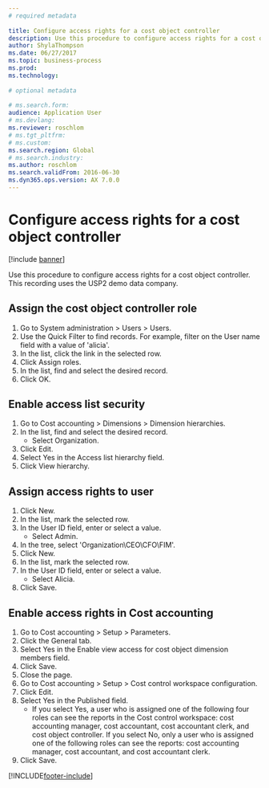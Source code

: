 ```yaml
--- 
# required metadata 
 
title: Configure access rights for a cost object controller
description: Use this procedure to configure access rights for a cost object controller. 
author: ShylaThompson
ms.date: 06/27/2017
ms.topic: business-process 
ms.prod:  
ms.technology:  
 
# optional metadata 
 
# ms.search.form:   
audience: Application User 
# ms.devlang:  
ms.reviewer: roschlom
# ms.tgt_pltfrm:  
# ms.custom:  
ms.search.region: Global
# ms.search.industry: 
ms.author: roschlom
ms.search.validFrom: 2016-06-30 
ms.dyn365.ops.version: AX 7.0.0 
---
```

# Configure access rights for a cost object controller

[!include [banner](../../includes/banner.md)]

Use this procedure to configure access rights for a cost object controller. This recording uses the USP2 demo data company.


## Assign the cost object controller role
1. Go to System administration > Users > Users.
2. Use the Quick Filter to find records. For example, filter on the User name field with a value of 'alicia'.
3. In the list, click the link in the selected row.
4. Click Assign roles.
5. In the list, find and select the desired record.
6. Click OK.

## Enable access list security
1. Go to Cost accounting > Dimensions > Dimension hierarchies.
2. In the list, find and select the desired record.
    * Select Organization.  
3. Click Edit.
4. Select Yes in the Access list hierarchy field.
5. Click View hierarchy.

## Assign access rights to user
1. Click New.
2. In the list, mark the selected row.
3. In the User ID field, enter or select a value.
    * Select Admin.  
4. In the tree, select 'Organization\CEO\CFO\FIM'.
5. Click New.
6. In the list, mark the selected row.
7. In the User ID field, enter or select a value.
    * Select Alicia.  
8. Click Save.

## Enable access rights in Cost accounting
1. Go to Cost accounting > Setup > Parameters.
2. Click the General tab.
3. Select Yes in the Enable view access for cost object dimension members field.
4. Click Save.
5. Close the page.
6. Go to Cost accounting > Setup > Cost control workspace configuration.
7. Click Edit.
8. Select Yes in the Published field.
    * If you select Yes, a user who is assigned one of the following four roles can see the reports in the Cost control workspace: cost accounting manager, cost accountant, cost accountant clerk, and cost object controller. If you select No, only a user who is assigned one of the following roles can see the reports: cost accounting manager, cost accountant, and cost accountant clerk.    
9. Click Save.



[!INCLUDE[footer-include](../../../includes/footer-banner.md)]